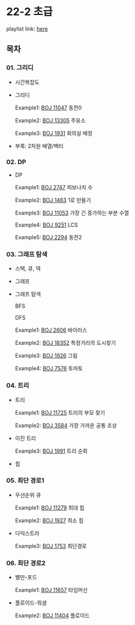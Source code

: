 # 22-2 초급

playlist link: [here](https://youtube.com/playlist?list=PLTwlyMwC2D6HTCrOCkR-qp866pdHRSDvh)

## 목차

### 01. 그리디

- 시간복잡도
- 그리디

    Example1: [BOJ 11047](https://www.acmicpc.net/problem/11047) 동전0

    Example2: [BOJ 13305](https://www.acmicpc.net/problem/13305) 주유소

    Example3: [BOJ 1931](https://www.acmicpc.net/problem/1931) 회의실 배정

- 부록: 2차원 배열/벡터

### 02. DP

- DP

    Example1: [BOJ 2747](https://www.acmicpc.net/problem/2747) 피보나치 수

    Example2: [BOJ 1463](https://www.acmicpc.net/problem/1463) 1로 만들기

    Example3: [BOJ 11053](https://www.acmicpc.net/problem/11053) 가장 긴 증가하는 부분 수열

    Example4: [BOJ 9251](https://www.acmicpc.net/problem/9251) LCS

    Example5: [BOJ 2294](https://www.acmicpc.net/problem/2294) 동전2

### 03. 그래프 탐색

- 스택, 큐, 덱 
- 그래프
- 그래프 탐색

    BFS

    DFS

    Example1: [BOJ 2606](https://www.acmicpc.net/problem/2606) 바이러스

    Example2: [BOJ 18352](https://www.acmicpc.net/problem/18352) 특정거리의 도시찾기

    Example3: [BOJ 1926](https://www.acmicpc.net/problem/1926) 그림

    Example4: [BOJ 7576](https://www.acmicpc.net/problem/7576) 토마토

### 04. 트리

- 트리

    Example1: [BOJ 11725](https://www.acmicpc.net/problem/11725) 트리의 부모 찾기

    Example2: [BOJ 3584](https://www.acmicpc.net/problem/3584) 가장 가까운 공통 조상

- 이진 트리

    Example3: [BOJ 1991](https://www.acmicpc.net/problem/1991) 트리 순회

- 힙

### 05. 최단 경로1

- 우선순위 큐

    Example1: [BOJ 11279](https://www.acmicpc.net/problem/11279) 최대 힙

    Example2: [BOJ 1927](https://www.acmicpc.net/problem/1927) 최소 힙
    
- 다익스트라

    Example3: [BOJ 1753](https://www.acmicpc.net/problem/1753) 최단경로

### 06. 최단 경로2

- 벨만-포드
    
    Example1: [BOJ 11657](https://www.acmicpc.net/problem/11657) 타임머신

- 플로이드-워셜

    Example2: [BOJ 11404](https://www.acmicpc.net/problem/11404) 플로이드
